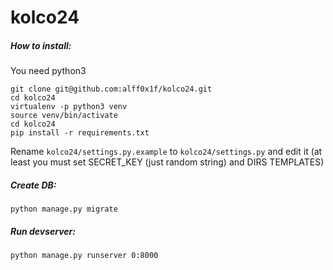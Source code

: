 # kolco24

##### How to install:
You need python3
```
git clone git@github.com:alff0x1f/kolco24.git
cd kolco24
virtualenv -p python3 venv
source venv/bin/activate
cd kolco24
pip install -r requirements.txt 
```

Rename `kolco24/settings.py.example` to `kolco24/settings.py` and edit it (at least you must set SECRET_KEY (just random string) and DIRS TEMPLATES)

##### Create DB:
```
python manage.py migrate
```

##### Run devserver:

```
python manage.py runserver 0:8000
```
